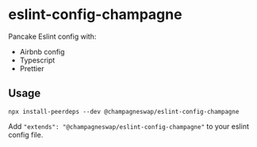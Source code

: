 # eslint-config-champagne

Pancake Eslint config with:

- Airbnb config
- Typescript
- Prettier

## Usage

```
npx install-peerdeps --dev @champagneswap/eslint-config-champagne
```

Add `"extends": "@champagneswap/eslint-config-champagne"` to your eslint config file.
